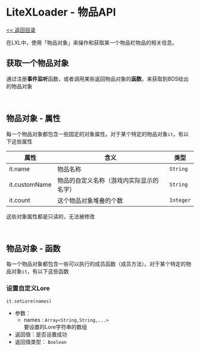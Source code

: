 # LiteXLoader - 物品API

[<< 返回目录](README.md)

在LXL中，使用「物品对象」来操作和获取某一个物品栏物品的相关信息。

## 获取一个物品对象

通过注册**事件监听**函数，或者调用某些返回物品对象的**函数**，来获取到BDS给出的物品对象  

<br>


## 物品对象 - 属性

每一个物品对象都包含一些固定的对象属性。对于某个特定的物品对象`it`，有以下这些属性

| 属性          | 含义                                     | 类型      |
| ------------- | ---------------------------------------- | --------- |
| it.name       | 物品名称                                 | `String`  |
| it.customName | 物品的自定义名称（游戏内实际显示的名字） | `String`  |
| it.count      | 这个物品对象堆叠的个数                   | `Integer` |

这些对象属性都是只读的，无法被修改

<br>

## 物品对象 - 函数

每一个物品对象都包含一些可以执行的成员函数（成员方法）。对于某个特定的物品对象`it`，有以下这些函数

### 设置自定义Lore
`it.setLore(names)`
- 参数：
    - names : `Array<String,String,...>`  
      要设置的Lore字符串的数组
- 返回值：是否设置成功
- 返回值类型： `Boolean`